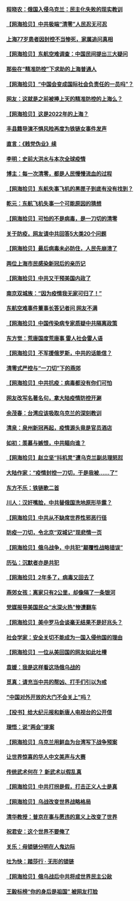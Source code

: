 #### [程晓农：俄国入侵乌克兰：民主化失败的现实教训](../pages/nsc993/n13686006.md?t=04011503) 
#### [【网海拾贝】中共极端“清零”人民忍无可忍](../pages/nsc993/n13685914.md?t=04011503) 
#### [上海77岁患者因封控不当惨死，家属追问真相](../pages/nsc993/n13685891.md?t=04011503) 
#### [【网海拾贝】东航空难调查：中国民间提出三大疑问](../pages/nsc993/n13683137.md?t=04011503) 
#### [那些在“精准防控”下求助的上海普通人](../pages/nsc993/n13683088.md?t=04011503) 
#### [【网海拾贝】“中国会变成国际社会负责任的一员吗”？](../pages/nsc993/n13680707.md?t=04011503) 
#### [网友：这就是之前被捧上天的精准防控的上海么？](../pages/nsc993/n13680287.md?t=04011503) 
#### [【网海拾贝】这是2022年的上海？](../pages/nsc993/n13678253.md?t=04011503) 
#### [丰县籍导演不惧风险再度为铁链女事件发声](../pages/nsc993/n13678215.md?t=04011503) 
#### [直言：《贱党伪业》续](../pages/nsc993/n13678056.md?t=04011503) 
#### [李明：史前大洪水与本次全球疫情](../pages/nsc993/n13677332.md?t=04011503) 
#### [博主：每一次清零，都是人民慢慢流血的过程](../pages/nsc993/n13676078.md?t=04011503) 
#### [【网海拾贝】东航失事飞机的黑匣子到底有没有找到？](../pages/nsc993/n13676034.md?t=04011503) 
#### [乾元：东航飞机失事一个可能原因的猜想](../pages/nsc993/n13675834.md?t=04011503) 
#### [【网海拾贝】可怕的不是病毒，是一刀切的清零](../pages/nsc993/n13674403.md?t=04011503) 
#### [关于防疫，网友请中共回答5大类20个问题](../pages/nsc993/n13674318.md?t=04011503) 
#### [【网海拾贝】最后病毒未必防住，人民先崩溃了](../pages/nsc993/n13672307.md?t=04011503) 
#### [两位上海市民感染新冠后的亲历记](../pages/nsc993/n13672217.md?t=04011503) 
#### [【网海拾贝】中共又干预美国内政了](../pages/nsc993/n13669564.md?t=04011503) 
#### [南京双城族：“因为疫情我无家可归了！”](../pages/nsc993/n13669511.md?t=04011503) 
#### [东航空难事件董事长答记者问 网友不满](../pages/nsc993/n13669436.md?t=04011503) 
#### [【网海拾贝】中国传染病专家质疑中共隔离政策](../pages/nsc993/n13667190.md?t=04011503) 
#### [东方觉：荒唐国度荒唐事 雷人社会雷人语](../pages/nsc993/n13666926.md?t=04011503) 
#### [【网海拾贝】不军援俄罗斯，中共的话能信？](../pages/nsc993/n13664594.md?t=04011503) 
#### [清零式严控与“一刀切”下的燕郊](../pages/nsc993/n13664450.md?t=04011503) 
#### [【网海拾贝】中共抗疫：病毒都没有你们可怕](../pages/nsc993/n13662063.md?t=04011503) 
#### [网友改写名著名句，拿大陆疫情防控开涮](../pages/nsc993/n13661999.md?t=04011503) 
#### [余茂春：台湾应该吸取乌克兰的深刻教训](../pages/nsc993/n13661829.md?t=04011503) 
#### [清泉：泉州新冠再起，疫情源头竟是官员酒店](../pages/nsc993/n13660898.md?t=04011503) 
#### [如初：羡慕与嫉恨，中共瞄向谁？](../pages/nsc993/n13660773.md?t=04011503) 
#### [【网海拾贝】赵立坚“抖机灵”遭乌克兰副总理怒怼](../pages/nsc993/n13659660.md?t=04011503) 
#### [大陆作家：“疫情封控一刀切，于是我被……了”](../pages/nsc993/n13659323.md?t=04011503) 
#### [东方不乐：铁链歌二首](../pages/nsc993/n13659123.md?t=04011503) 
#### [川人：汉奸嘴脸，中共替俄国洗地原形毕露？](../pages/nsc993/n13657995.md?t=04011503) 
#### [【网海拾贝】中共从不缺席世界性邪恶行径](../pages/nsc993/n13657799.md?t=04011503) 
#### [防疫一刀切，令北京“双城记”现悲情一页](../pages/nsc993/n13657746.md?t=04011503) 
#### [【网海拾贝】俄乌战争，中共犯“颠覆性战略错误”](../pages/nsc993/n13655760.md?t=04011503) 
#### [历弘：沉默者亦是共犯](../pages/nsc993/n13652799.md?t=04011503) 
#### [【网海拾贝】2年多了，病毒又回去了](../pages/nsc993/n13652629.md?t=04011503) 
#### [燕郊女孩：离家只有2公里，却像隔了一条银河](../pages/nsc993/n13652450.md?t=04011503) 
#### [党媒报导美国民众“水深火热”惨遭翻车](../pages/nsc993/n13649966.md?t=04011503) 
#### [【网海拾贝】美中罗马会谈毫无结果不是好兆头？](../pages/nsc993/n13649860.md?t=04011503) 
#### [社会学家：安全关切不能成为一国入侵他国的理由](../pages/nsc993/n13649744.md?t=04011503) 
#### [【网海拾贝】一位从美回国的网友如此吐槽](../pages/nsc993/n13647381.md?t=04011503) 
#### [袁媛：我是这样看这场俄乌战的](../pages/nsc993/n13644892.md?t=04011503) 
#### [觅真：请充当中共的帮凶、打手们引以为戒](../pages/nsc993/n13644228.md?t=04011503) 
#### [“中国对外开放的大门不会关上”吗？](../pages/nsc993/n13644191.md?t=04011503) 
#### [【投书】给大纪元报和新唐人电视台的公开信](../pages/nsc993/n13644124.md?t=04011503) 
#### [理悟：说“两会”提案](../pages/nsc993/n13643927.md?t=04011503) 
#### [【网海拾贝】乌克兰用鲜血为台湾写下战争预案](../pages/nsc993/n13643578.md?t=04011503) 
#### [让世界惊喜的华人中文美声与大赛](../pages/nsc993/n13641647.md?t=04011503) 
#### [传统武术何在？ 新武术以假乱真](../pages/nsc993/n13641615.md?t=04011503) 
#### [【网海拾贝】中共打拐是假，打击正义人士是真](../pages/nsc993/n13641238.md?t=04011503) 
#### [【网海拾贝】乌战改变世界战略格局](../pages/nsc993/n13639171.md?t=04011503) 
#### [清华教授：普京在事与愿违的意义上改变了世界](../pages/nsc993/n13639019.md?t=04011503) 
#### [祝君安：这个世界不要俺了](../pages/nsc993/n13638903.md?t=04011503) 
#### [关乐：母锁链分明在人鬼边际](../pages/nsc993/n13637601.md?t=04011503) 
#### [吐为快：踏莎行 · 无形的锁链](../pages/nsc993/n13637555.md?t=04011503) 
#### [【网海拾贝】俄乌战后中共将成世界民主公敌](../pages/nsc993/n13636363.md?t=04011503) 
#### [王毅标榜“你的身后是祖国” 被网友打脸](../pages/nsc993/n13636270.md?t=04011503) 
